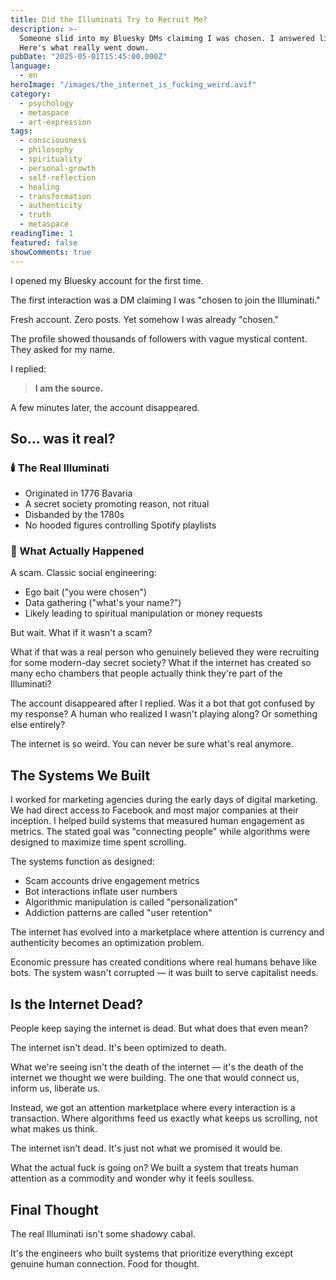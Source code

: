 ```yaml
---
title: Did the Illuminati Try to Recruit Me?
description: >-
  Someone slid into my Bluesky DMs claiming I was chosen. I answered like a god.
  Here's what really went down.
pubDate: "2025-05-01T15:45:00.000Z"
language:
  - en
heroImage: "/images/the_internet_is_fucking_weird.avif"
category:
  - psychology
  - metaspace
  - art-expression
tags:
  - consciousness
  - philosophy
  - spirituality
  - personal-growth
  - self-reflection
  - healing
  - transformation
  - authenticity
  - truth
  - metaspace
readingTime: 1
featured: false
showComments: true
---
```


I opened my Bluesky account for the first time.

The first interaction was a DM claiming I was "chosen to join the Illuminati."

Fresh account. Zero posts. Yet somehow I was already "chosen."

The profile showed thousands of followers with vague mystical content. They asked for my name.

I replied:

> **I am the source.**

A few minutes later, the account disappeared.

## So… was it real?

### 🕯️ The Real Illuminati

- Originated in 1776 Bavaria
- A secret society promoting reason, not ritual
- Disbanded by the 1780s
- No hooded figures controlling Spotify playlists

### 🤖 What Actually Happened

A scam. Classic social engineering:

- Ego bait ("you were chosen")
- Data gathering ("what's your name?")
- Likely leading to spiritual manipulation or money requests

But wait. What if it wasn't a scam?

What if that was a real person who genuinely believed they were recruiting for some modern-day secret society? What if the internet has created so many echo chambers that people actually think they're part of the Illuminati?

The account disappeared after I replied. Was it a bot that got confused by my response? A human who realized I wasn't playing along? Or something else entirely?

The internet is so weird. You can never be sure what's real anymore.

## The Systems We Built

I worked for marketing agencies during the early days of digital marketing. We had direct access to Facebook and most major companies at their inception. I helped build systems that measured human engagement as metrics. The stated goal was "connecting people" while algorithms were designed to maximize time spent scrolling.

The systems function as designed:

- Scam accounts drive engagement metrics
- Bot interactions inflate user numbers
- Algorithmic manipulation is called "personalization"
- Addiction patterns are called "user retention"

The internet has evolved into a marketplace where attention is currency and authenticity becomes an optimization problem.

Economic pressure has created conditions where real humans behave like bots. The system wasn't corrupted — it was built to serve capitalist needs.

## Is the Internet Dead?

People keep saying the internet is dead. But what does that even mean?

The internet isn't dead. It's been optimized to death.

What we're seeing isn't the death of the internet — it's the death of the internet we thought we were building. The one that would connect us, inform us, liberate us.

Instead, we got an attention marketplace where every interaction is a transaction. Where algorithms feed us exactly what keeps us scrolling, not what makes us think.

The internet isn't dead. It's just not what we promised it would be.

What the actual fuck is going on? We built a system that treats human attention as a commodity and wonder why it feels soulless.

## Final Thought

The real Illuminati isn't some shadowy cabal.

It's the engineers who built systems that prioritize everything except genuine human connection. Food for thought.
